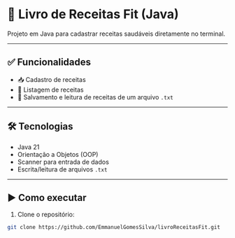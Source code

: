# 📘 Livro de Receitas Fit (Java)

Projeto em Java para cadastrar receitas saudáveis diretamente no terminal.

---

## ✅ Funcionalidades

- 📥 Cadastro de receitas
- 📃 Listagem de receitas
- 💾 Salvamento e leitura de receitas de um arquivo `.txt`

---

## 🛠 Tecnologias

- Java 21
- Orientação a Objetos (OOP)
- Scanner para entrada de dados
- Escrita/leitura de arquivos `.txt`

---

## ▶️ Como executar

1. Clone o repositório:

```bash
git clone https://github.com/EmmanuelGomesSilva/livroReceitasFit.git
